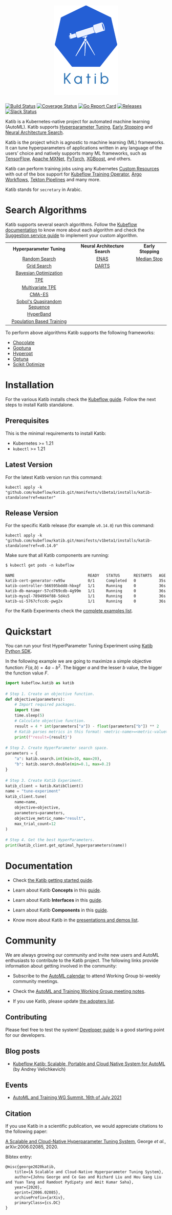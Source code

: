 <h1 align="center">
    <img src="./docs/images/logo-title.png" alt="logo" width="200">
  <br>
</h1>

[![Build Status](https://github.com/kubeflow/katib/actions/workflows/test-go.yaml/badge.svg?branch=master)](https://github.com/kubeflow/katib/actions/workflows/test-go.yaml?branch=master)
[![Coverage Status](https://coveralls.io/repos/github/kubeflow/katib/badge.svg?branch=master)](https://coveralls.io/github/kubeflow/katib?branch=master)
[![Go Report Card](https://goreportcard.com/badge/github.com/kubeflow/katib)](https://goreportcard.com/report/github.com/kubeflow/katib)
[![Releases](https://img.shields.io/github/release-pre/kubeflow/katib.svg?sort=semver)](https://github.com/kubeflow/katib/releases)
[![Slack Status](https://img.shields.io/badge/slack-join_chat-white.svg?logo=slack&style=social)](https://kubeflow.slack.com/archives/C018PMV53NW)

Katib is a Kubernetes-native project for automated machine learning (AutoML).
Katib supports
[Hyperparameter Tuning](https://en.wikipedia.org/wiki/Hyperparameter_optimization),
[Early Stopping](https://en.wikipedia.org/wiki/Early_stopping) and
[Neural Architecture Search](https://en.wikipedia.org/wiki/Neural_architecture_search).

Katib is the project which is agnostic to machine learning (ML) frameworks.
It can tune hyperparameters of applications written in any language of the
users’ choice and natively supports many ML frameworks, such as
[TensorFlow](https://www.tensorflow.org/), [Apache MXNet](https://mxnet.apache.org/),
[PyTorch](https://pytorch.org/), [XGBoost](https://xgboost.readthedocs.io/en/latest/), and others.

Katib can perform training jobs using any Kubernetes
[Custom Resources](https://www.kubeflow.org/docs/components/katib/trial-template/)
with out of the box support for [Kubeflow Training Operator](https://github.com/kubeflow/training-operator),
[Argo Workflows](https://github.com/argoproj/argo-workflows), [Tekton Pipelines](https://github.com/tektoncd/pipeline)
and many more.

Katib stands for `secretary` in Arabic.

# Search Algorithms

Katib supports several search algorithms. Follow the
[Kubeflow documentation](https://www.kubeflow.org/docs/components/katib/experiment/#search-algorithms-in-detail)
to know more about each algorithm and check the
[Suggestion service guide](/docs/new-algorithm-service.md) to implement your
custom algorithm.

<table>
  <tbody>
    <tr align="center">
      <td>
        <b>Hyperparameter Tuning</b>
      </td>
      <td>
        <b>Neural Architecture Search</b>
      </td>
      <td>
        <b>Early Stopping</b>
      </td>
    </tr>
    <tr align="center">
      <td>
        <a href="https://www.kubeflow.org/docs/components/katib/experiment/#random-search">Random Search</a>
      </td>
      <td>
        <a href="https://www.kubeflow.org/docs/components/katib/experiment/#neural-architecture-search-based-on-enas">ENAS</a>
      </td>
      <td>
        <a href="https://www.kubeflow.org/docs/components/katib/early-stopping/#median-stopping-rule">Median Stop</a>
      </td>
    </tr>
    <tr align="center">
      <td>
        <a href="https://www.kubeflow.org/docs/components/katib/experiment/#grid-search">Grid Search</a>
      </td>
      <td>
        <a href="https://www.kubeflow.org/docs/components/katib/experiment/#differentiable-architecture-search-darts">DARTS</a>
      </td>
      <td>
      </td>
    </tr>
    <tr align="center">
      <td>
        <a href="https://www.kubeflow.org/docs/components/katib/experiment/#bayesian-optimization">Bayesian Optimization</a>
      </td>
      <td>
      </td>
      <td>
      </td>
    </tr>
    <tr align="center">
      <td>
        <a href="https://www.kubeflow.org/docs/components/katib/experiment/#tree-of-parzen-estimators-tpe">TPE</a>
      </td>
      <td>
      </td>
      <td>
      </td>
    </tr>
    <tr align="center">
      <td>
        <a href="https://www.kubeflow.org/docs/components/katib/experiment/#multivariate-tpe">Multivariate TPE</a>
      </td>
      <td>
      </td>
      <td>
      </td>
    </tr>
    <tr align="center">
      <td>
        <a href="https://www.kubeflow.org/docs/components/katib/experiment/#covariance-matrix-adaptation-evolution-strategy-cma-es">CMA-ES</a>
      </td>
      <td>
      </td>
      <td>
      </td>
    </tr>
    <tr align="center">
      <td>
        <a href="https://www.kubeflow.org/docs/components/katib/experiment/#sobols-quasirandom-sequence">Sobol's Quasirandom Sequence</a>
      </td>
      <td>
      </td>
      <td>
      </td>
    </tr>
    <tr align="center">
      <td>
        <a href="https://www.kubeflow.org/docs/components/katib/experiment/#hyperband">HyperBand</a>
      </td>
      <td>
      </td>
      <td>
      </td>
    </tr>
    <tr align="center">
      <td>
        <a href="https://www.kubeflow.org/docs/components/katib/experiment/#pbt">Population Based Training</a>
      </td>
      <td>
      </td>
      <td>
      </td>
    </tr>
  </tbody>
</table>

To perform above algorithms Katib supports the following frameworks:

- [Chocolate](https://github.com/AIworx-Labs/chocolate)
- [Goptuna](https://github.com/c-bata/goptuna)
- [Hyperopt](https://github.com/hyperopt/hyperopt)
- [Optuna](https://github.com/optuna/optuna)
- [Scikit Optimize](https://github.com/scikit-optimize/scikit-optimize)

# Installation

For the various Katib installs check the
[Kubeflow guide](https://www.kubeflow.org/docs/components/katib/hyperparameter/#katib-setup).
Follow the next steps to install Katib standalone.

## Prerequisites

This is the minimal requirements to install Katib:

- Kubernetes >= 1.21
- `kubectl` >= 1.21

## Latest Version

For the latest Katib version run this command:

```
kubectl apply -k "github.com/kubeflow/katib.git/manifests/v1beta1/installs/katib-standalone?ref=master"
```

## Release Version

For the specific Katib release (for example `v0.14.0`) run this command:

```
kubectl apply -k "github.com/kubeflow/katib.git/manifests/v1beta1/installs/katib-standalone?ref=v0.14.0"
```

Make sure that all Katib components are running:

```
$ kubectl get pods -n kubeflow

NAME                                READY   STATUS      RESTARTS   AGE
katib-cert-generator-rw95w          0/1     Completed   0          35s
katib-controller-566595bdd8-hbxgf   1/1     Running     0          36s
katib-db-manager-57cd769cdb-4g99m   1/1     Running     0          36s
katib-mysql-7894994f88-5d4s5        1/1     Running     0          36s
katib-ui-5767cfccdc-pwg2x           1/1     Running     0          36s
```

For the Katib Experiments check the [complete examples list](./examples/v1beta1).

# Quickstart

You can run your first HyperParameter Tuning Experiment using [Katib Python SDK](./sdk/python/v1beta1).

In the following example we are going to maximize a simple objective function:
$F(a,b) = 4a - b^2$. The bigger $a$ and the lesser $b$ value, the bigger the function value $F$.

```python
import kubeflow.katib as katib

# Step 1. Create an objective function.
def objective(parameters):
    # Import required packages.
    import time
    time.sleep(5)
    # Calculate objective function.
    result = 4 * int(parameters["a"]) - float(parameters["b"]) ** 2
    # Katib parses metrics in this format: <metric-name>=<metric-value>.
    print(f"result={result}")

# Step 2. Create HyperParameter search space.
parameters = {
    "a": katib.search.int(min=10, max=20),
    "b": katib.search.double(min=0.1, max=0.2)
}

# Step 3. Create Katib Experiment.
katib_client = katib.KatibClient()
name = "tune-experiment"
katib_client.tune(
    name=name,
    objective=objective,
    parameters=parameters,
    objective_metric_name="result",
    max_trial_count=12
)

# Step 4. Get the best HyperParameters.
print(katib_client.get_optimal_hyperparameters(name))
```

# Documentation

- Check
  [the Katib getting started guide](https://www.kubeflow.org/docs/components/katib/hyperparameter/#example-using-random-search-algorithm).

- Learn about Katib **Concepts** in this
  [guide](https://www.kubeflow.org/docs/components/katib/overview/#katib-concepts).

- Learn about Katib **Interfaces** in this
  [guide](https://www.kubeflow.org/docs/components/katib/overview/#katib-interfaces).

- Learn about Katib **Components** in this
  [guide](https://www.kubeflow.org/docs/components/katib/hyperparameter/#katib-components).

- Know more about Katib in the [presentations and demos list](./docs/presentations.md).

# Community

We are always growing our community and invite new users and AutoML enthusiasts
to contribute to the Katib project. The following links provide information
about getting involved in the community:

- Subscribe to the
  [AutoML calendar](https://calendar.google.com/calendar/u/0/r?cid=ZDQ5bnNpZWZzbmZna2Y5MW8wdThoMmpoazRAZ3JvdXAuY2FsZW5kYXIuZ29vZ2xlLmNvbQ)
  to attend Working Group bi-weekly community meetings.

- Check the
  [AutoML and Training Working Group meeting notes](https://docs.google.com/document/d/1MChKfzrKAeFRtYqypFbMXL6ZIc_OgijjkvbqmwRV-64/edit).

- If you use Katib, please update [the adopters list](ADOPTERS.md).

## Contributing

Please feel free to test the system! [Developer guide](./docs/developer-guide.md)
is a good starting point for our developers.

## Blog posts

- [Kubeflow Katib: Scalable, Portable and Cloud Native System for AutoML](https://blog.kubeflow.org/katib/)
  (by Andrey Velichkevich)

## Events

- [AutoML and Training WG Summit. 16th of July 2021](https://docs.google.com/document/d/1vGluSPHmAqEr8k9Dmm82RcQ-MVnqbYYSfnjMGB-aPuo/edit?usp=sharing)

## Citation

If you use Katib in a scientific publication, we would appreciate
citations to the following paper:

[A Scalable and Cloud-Native Hyperparameter Tuning System](https://arxiv.org/abs/2006.02085), George _et al._, arXiv:2006.02085, 2020.

Bibtex entry:

```
@misc{george2020katib,
    title={A Scalable and Cloud-Native Hyperparameter Tuning System},
    author={Johnu George and Ce Gao and Richard Liu and Hou Gang Liu and Yuan Tang and Ramdoot Pydipaty and Amit Kumar Saha},
    year={2020},
    eprint={2006.02085},
    archivePrefix={arXiv},
    primaryClass={cs.DC}
}
```
